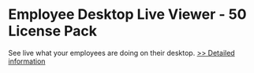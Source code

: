# Employee Desktop Live Viewer - 50 License Pack
See live what your employees are doing on their desktop.
[>> Detailed information](https://secure.element5.com/esales/product.html?productid=300366689&affiliateid=200057808)